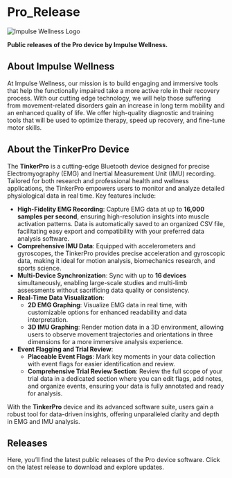 # Pro_Release

![Impulse Wellness Logo](./logo.png)

**Public releases of the Pro device by Impulse Wellness.**

## About Impulse Wellness

At Impulse Wellness, our mission is to build engaging and immersive tools that help the functionally impaired take a more active role in their recovery process. With our cutting edge technology, we will help those suffering from movement-related disorders gain an increase in long term mobility and an enhanced quality of life. We offer high-quality diagnostic and training tools that will be used to optimize therapy, speed up recovery, and fine-tune motor skills.

## About the TinkerPro Device

The **TinkerPro** is a cutting-edge Bluetooth device designed for precise Electromyography (EMG) and Inertial Measurement Unit (IMU) recording. Tailored for both research and professional health and wellness applications, the TinkerPro empowers users to monitor and analyze detailed physiological data in real time. Key features include:

- **High-Fidelity EMG Recording**: Capture EMG data at up to **16,000 samples per second**, ensuring high-resolution insights into muscle activation patterns. Data is automatically saved to an organized CSV file, facilitating easy export and compatibility with your preferred data analysis software.
- **Comprehensive IMU Data**: Equipped with accelerometers and gyroscopes, the TinkerPro provides precise acceleration and gyroscopic data, making it ideal for motion analysis, biomechanics research, and sports science.
- **Multi-Device Synchronization**: Sync with up to **16 devices** simultaneously, enabling large-scale studies and multi-limb assessments without sacrificing data quality or consistency.
- **Real-Time Data Visualization**:
  - **2D EMG Graphing**: Visualize EMG data in real time, with customizable options for enhanced readability and data interpretation.
  - **3D IMU Graphing**: Render motion data in a 3D environment, allowing users to observe movement trajectories and orientations in three dimensions for a more immersive analysis experience.
- **Event Flagging and Trial Review**:
  - **Placeable Event Flags**: Mark key moments in your data collection with event flags for easier identification and review.
  - **Comprehensive Trial Review Section**: Review the full scope of your trial data in a dedicated section where you can edit flags, add notes, and organize events, ensuring your data is fully annotated and ready for analysis.

With the **TinkerPro** device and its advanced software suite, users gain a robust tool for data-driven insights, offering unparalleled clarity and depth in EMG and IMU analysis.

## Releases

Here, you’ll find the latest public releases of the Pro device software. Click on the latest release to download and explore updates.

